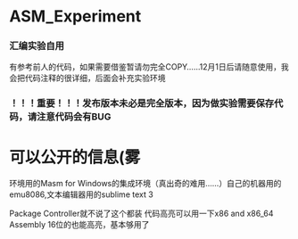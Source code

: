 # ASM_Experiment

### 汇编实验自用
有参考前人的代码，如果需要借鉴暂请勿完全COPY……12月1日后请随意使用，我会把代码注释的很详细，后面会补充实验环境


### ！！！重要！！！发布版本未必是完全版本，因为做实验需要保存代码，请注意代码会有BUG


# 可以公开的信息(雾
环境用的Masm for Windows的集成环境（真出奇的难用……）自己的机器用的emu8086,文本编辑器用的sublime text 3

Package Controller就不说了这个都装
代码高亮可以用一下x86 and x86_64 Assembly
16位的也能高亮，基本够用了
